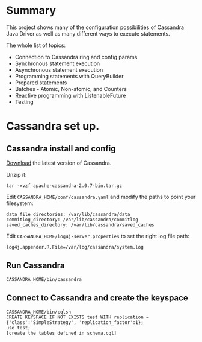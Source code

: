 # Summary

This project shows many of the configuration possibilities of Cassandra Java Driver as well as
many different ways to execute statements.

The whole list of topics:

*	Connection to Cassandra ring and config params
*	Synchronous statement execution
*	Asynchronous statement execution
*	Programming statements with QueryBuilder
*	Prepared statements
*	Batches - Atomic, Non-atomic, and Counters
*	Reactive programming with ListenableFuture
*	Testing

# Cassandra set up.

## Cassandra install and config

[Download](http://cassandra.apache.org/download/) the latest version of Cassandra.

Unzip it:

	tar -xvzf apache-cassandra-2.0.7-bin.tar.gz


Edit `CASSANDRA_HOME/conf/cassandra.yaml` and modify the paths to point your filesystem:

	data_file_directories: /var/lib/cassandra/data
	commitlog_directory: /var/lib/cassandra/commitlog
	saved_caches_directory: /var/lib/cassandra/saved_caches

Edit `CASSANDRA_HOME/log4j-server.properties` to set the right log file path:

	log4j.appender.R.File=/var/log/cassandra/system.log

## Run Cassandra

	CASSANDRA_HOME/bin/cassandra

## Connect to Cassandra and create the keyspace

	CASSANDRA_HOME/bin/cqlsh
	CREATE KEYSPACE IF NOT EXISTS test WITH replication = {'class':'SimpleStrategy', 'replication_factor':1};
	use test;
	[create the tables defined in schema.cql]


